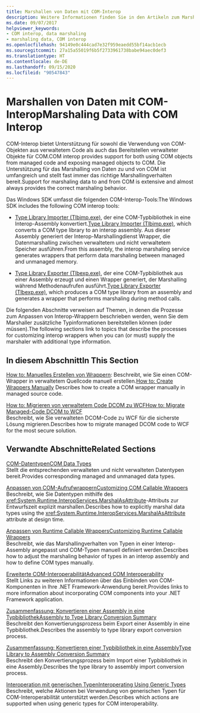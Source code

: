 ```yaml
---
title: Marshallen von Daten mit COM-Interop
description: Weitere Informationen finden Sie in den Artikeln zum Marshallen von Daten mit COM-Interop. Die Tools „Tlbimp.exe“ und „Tlbexp.exe“ dienen zum Konvertieren zwischen einer COM-Typbibliothek und einer Interopassembly.
ms.date: 09/07/2017
helpviewer_keywords:
- COM interop, data marshaling
- marshaling data, COM interop
ms.openlocfilehash: 94149e0c444cad7e32f959eaedd55bf14acb1ecb
ms.sourcegitcommit: 27a15a55019f6b5f2733961738babe94aec0def3
ms.translationtype: HT
ms.contentlocale: de-DE
ms.lasthandoff: 09/15/2020
ms.locfileid: "90547843"
---
```

# <a name="marshaling-data-with-com-interop"></a><span data-ttu-id="b5181-104">Marshallen von Daten mit COM-Interop</span><span class="sxs-lookup"><span data-stu-id="b5181-104">Marshaling Data with COM Interop</span></span>
<span data-ttu-id="b5181-105">COM-Interop bietet Unterstützung für sowohl die Verwendung von COM-Objekten aus verwaltetem Code als auch das Bereitstellen verwalteter Objekte für COM.</span><span class="sxs-lookup"><span data-stu-id="b5181-105">COM interop provides support for both using COM objects from managed code and exposing managed objects to COM.</span></span> <span data-ttu-id="b5181-106">Die Unterstützung für das Marshalling von Daten zu und von COM ist umfangreich und stellt fast immer das richtige Marshallingverhalten bereit.</span><span class="sxs-lookup"><span data-stu-id="b5181-106">Support for marshaling data to and from COM is extensive and almost always provides the correct marshaling behavior.</span></span>  
  
 <span data-ttu-id="b5181-107">Das Windows SDK umfasst die folgenden COM-Interop-Tools:</span><span class="sxs-lookup"><span data-stu-id="b5181-107">The Windows SDK includes the following COM interop tools:</span></span>  
  
- <span data-ttu-id="b5181-108">[Type Library Importer (Tlbimp.exe)](../tools/tlbimp-exe-type-library-importer.md), der eine COM-Typbibliothek in eine Interop-Assembly konvertiert.</span><span class="sxs-lookup"><span data-stu-id="b5181-108">[Type Library Importer (Tlbimp.exe)](../tools/tlbimp-exe-type-library-importer.md), which converts a COM type library to an interop assembly.</span></span> <span data-ttu-id="b5181-109">Aus dieser Assembly generiert der Interop-Marshallingdienst Wrapper, die Datenmarshalling zwischen verwaltetem und nicht verwaltetem Speicher ausführen.</span><span class="sxs-lookup"><span data-stu-id="b5181-109">From this assembly, the interop marshaling service generates wrappers that perform data marshaling between managed and unmanaged memory.</span></span>  
  
- <span data-ttu-id="b5181-110">[Type Library Exporter (Tlbexp.exe)](../tools/tlbexp-exe-type-library-exporter.md), der eine COM-Typbibliothek aus einer Assembly erzeugt und einen Wrapper generiert, der Marshalling während Methodenaufrufen ausführt.</span><span class="sxs-lookup"><span data-stu-id="b5181-110">[Type Library Exporter (Tlbexp.exe)](../tools/tlbexp-exe-type-library-exporter.md), which produces a COM type library from an assembly and generates a wrapper that performs marshaling during method calls.</span></span>  
  
 <span data-ttu-id="b5181-111">Die folgenden Abschnitte verweisen auf Themen, in denen die Prozesse zum Anpassen von Interop-Wrappern beschrieben werden, wenn Sie dem Marshaller zusätzliche Typinformationen bereitstellen können (oder müssen).</span><span class="sxs-lookup"><span data-stu-id="b5181-111">The following sections link to topics that describe the processes for customizing interop wrappers when you can (or must) supply the marshaler with additional type information.</span></span>  
  
## <a name="in-this-section"></a><span data-ttu-id="b5181-112">In diesem Abschnitt</span><span class="sxs-lookup"><span data-stu-id="b5181-112">In This Section</span></span>  
<span data-ttu-id="b5181-113">[How to: Manuelles Erstellen von Wrappern](how-to-create-wrappers-manually.md): Beschreibt, wie Sie einen COM-Wrapper in verwaltetem Quellcode manuell erstellen.</span><span class="sxs-lookup"><span data-stu-id="b5181-113">[How to: Create Wrappers Manually](how-to-create-wrappers-manually.md) Describes how to create a COM wrapper manually in managed source code.</span></span>

 [<span data-ttu-id="b5181-114">How to: Migrieren von verwaltetem Code DCOM zu WCF</span><span class="sxs-lookup"><span data-stu-id="b5181-114">How to: Migrate Managed-Code DCOM to WCF</span></span>](how-to-migrate-managed-code-dcom-to-wcf.md)  
 <span data-ttu-id="b5181-115">Beschreibt, wie Sie verwalteten DCOM-Code zu WCF für die sicherste Lösung migrieren.</span><span class="sxs-lookup"><span data-stu-id="b5181-115">Describes how to migrate managed DCOM code to WCF for the most secure solution.</span></span>  
  
## <a name="related-sections"></a><span data-ttu-id="b5181-116">Verwandte Abschnitte</span><span class="sxs-lookup"><span data-stu-id="b5181-116">Related Sections</span></span>  
 <span data-ttu-id="b5181-117">[COM-Datentypen](/previous-versions/dotnet/netframework-4.0/sak564ww(v=vs.100))</span><span class="sxs-lookup"><span data-stu-id="b5181-117">[COM Data Types](/previous-versions/dotnet/netframework-4.0/sak564ww(v=vs.100))</span></span>  
 <span data-ttu-id="b5181-118">Stellt die entsprechenden verwalteten und nicht verwalteten Datentypen bereit.</span><span class="sxs-lookup"><span data-stu-id="b5181-118">Provides corresponding managed and unmanaged data types.</span></span>  
  
 <span data-ttu-id="b5181-119">[Anpassen von COM-Aufrufwrappern](/previous-versions/dotnet/netframework-4.0/3bwc828w(v=vs.100))</span><span class="sxs-lookup"><span data-stu-id="b5181-119">[Customizing COM Callable Wrappers](/previous-versions/dotnet/netframework-4.0/3bwc828w(v=vs.100))</span></span>  
 <span data-ttu-id="b5181-120">Beschreibt, wie Sie Datentypen mithilfe des <xref:System.Runtime.InteropServices.MarshalAsAttribute>-Attributs zur Entwurfszeit explizit marshallen.</span><span class="sxs-lookup"><span data-stu-id="b5181-120">Describes how to explicitly marshal data types using the <xref:System.Runtime.InteropServices.MarshalAsAttribute> attribute at design time.</span></span>  
  
 <span data-ttu-id="b5181-121">[Anpassen von Runtime Callable Wrappers](/previous-versions/dotnet/netframework-4.0/e753eftz(v=vs.100))</span><span class="sxs-lookup"><span data-stu-id="b5181-121">[Customizing Runtime Callable Wrappers](/previous-versions/dotnet/netframework-4.0/e753eftz(v=vs.100))</span></span>  
 <span data-ttu-id="b5181-122">Beschreibt, wie das Marshallingverhalten von Typen in einer Interop-Assembly angepasst und COM-Typen manuell definiert werden.</span><span class="sxs-lookup"><span data-stu-id="b5181-122">Describes how to adjust the marshaling behavior of types in an interop assembly and how to define COM types manually.</span></span>  
  
 <span data-ttu-id="b5181-123">[Erweiterte COM-Interoperabilität](/previous-versions/dotnet/netframework-4.0/bd9cdfyx(v=vs.100))</span><span class="sxs-lookup"><span data-stu-id="b5181-123">[Advanced COM Interoperability](/previous-versions/dotnet/netframework-4.0/bd9cdfyx(v=vs.100))</span></span>  
 <span data-ttu-id="b5181-124">Stellt Links zu weiteren Informationen über das Einbinden von COM-Komponenten in Ihre .NET Framework-Anwendung bereit.</span><span class="sxs-lookup"><span data-stu-id="b5181-124">Provides links to more information about incorporating COM components into your .NET Framework application.</span></span>  
  
 <span data-ttu-id="b5181-125">[Zusammenfassung: Konvertieren einer Assembly in eine Typbibliothek](/previous-versions/dotnet/netframework-4.0/xk1120c3(v=vs.100))</span><span class="sxs-lookup"><span data-stu-id="b5181-125">[Assembly to Type Library Conversion Summary](/previous-versions/dotnet/netframework-4.0/xk1120c3(v=vs.100))</span></span>  
 <span data-ttu-id="b5181-126">Beschreibt den Konvertierungsprozess beim Export einer Assembly in eine Typbibliothek.</span><span class="sxs-lookup"><span data-stu-id="b5181-126">Describes the assembly to type library export conversion process.</span></span>  
  
 <span data-ttu-id="b5181-127">[Zusammenfassung: Konvertieren einer Typbibliothek in eine Assembly](/previous-versions/dotnet/netframework-4.0/k83zzh38(v=vs.100))</span><span class="sxs-lookup"><span data-stu-id="b5181-127">[Type Library to Assembly Conversion Summary](/previous-versions/dotnet/netframework-4.0/k83zzh38(v=vs.100))</span></span>  
 <span data-ttu-id="b5181-128">Beschreibt den Konvertierungsprozess beim Import einer Typbibliothek in eine Assembly.</span><span class="sxs-lookup"><span data-stu-id="b5181-128">Describes the type library to assembly import conversion process.</span></span>  
  
 <span data-ttu-id="b5181-129">[Interoperation mit generischen Typen](/previous-versions/dotnet/netframework-4.0/ms229590(v=vs.100))</span><span class="sxs-lookup"><span data-stu-id="b5181-129">[Interoperating Using Generic Types](/previous-versions/dotnet/netframework-4.0/ms229590(v=vs.100))</span></span>  
 <span data-ttu-id="b5181-130">Beschreibt, welche Aktionen bei Verwendung von generischen Typen für COM-Interoperabilität unterstützt werden.</span><span class="sxs-lookup"><span data-stu-id="b5181-130">Describes which actions are supported when using generic types for COM interoperability.</span></span>
